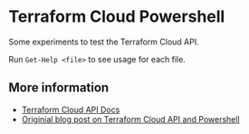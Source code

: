 # Terraform Cloud Powershell

Some experiments to test the Terraform Cloud API.

Run `Get-Help <file>` to see usage for each file.

## More information

- [Terraform Cloud API Docs](https://www.terraform.io/docs/cloud/api/)
- [Originial blog post on Terraform Cloud API and Powershell](https://blog.johnalfaro.com//blog/TFC/)